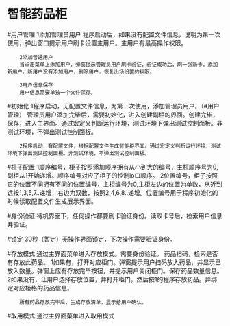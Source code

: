 # 智能药品柜

#用户管理
        1添加管理员用户
        程序启动后，如果没有配置文件信息，说明为第一次使用，弹出窗口提示用户刷卡设置主用户。主用户有最高操作权限。

        2添加普通用户
        当点击菜单上添加用户，弹窗提示管理员用户刷卡验证，验证成功后，刷一张新卡，添加新用户。新用户没有添加用户，删除用户，恢复出场设置的权限。

        3用户信息保存
        用户信息需要单独一个文件保存。

#初始化
        1程序启动，无配置文件信息，为第一次使用，添加管理员用户。（#用户管理） 
        管理员用户添加完毕后，需要初始化，进入创建副柜的界面。创建完毕，保存，进入主界面。通过宏定义判断运行环境，测试环境下弹出测试控制面板。非测试环境，不弹出测试控制面板。

        2程序启动，有配置文件，根据配置文件生成智能柜界面。通过宏定义判断运行环境，测试环境下弹出测试控制面板。非测试环境，不弹出测试控制面板。

#柜子配置
        1顺序编号，柜子按照添加顺序拥有从小到大的编号，主柜顺序号为0,副柜从1开始递增。顺序编号对应了柜子的控制io口顺序。
        2位置编号，柜子按照它的位置不同拥有不同的位置编号，主柜编号为0,主柜左边的位置为单数，从近到远按1,3,5,7..递增，右边为双数，按照2,4,6,8..递增。位置编号用于程序初始化的时候读取配置文件生成展示界面。

#身份验证
        待机界面下，任何操作都要刷卡验证身份。读取卡号后，检索用户信息并验证。

#锁定
        30秒（暂定）无操作界面锁定，下次操作需要验证身份。

#存放模式
        通过主界面菜单进入存放模式。需要身份验证。
        药品扫码，检索是否有存放此药品。
        1如果有，打开对应柜门。弹窗提示用户扫码放入药品，并显示已放入数量。弹窗上应有存放完毕按钮，并提示用户关闭柜门。保存药品数量信息。
        2如果没有，让用户选择存放位置，并打开柜门，然后按1的程序存放药品。并绑定对应柜格的药品信息。

        所有药品存放完毕后，生成存放清单，显示给用户确认。

#取用模式
        通过主界面菜单进入取用模式


